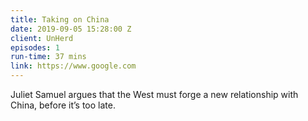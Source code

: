 ```yaml
---
title: Taking on China
date: 2019-09-05 15:28:00 Z
client: UnHerd
episodes: 1
run-time: 37 mins
link: https://www.google.com
---
```


Juliet Samuel argues that the West must forge a new relationship with China, before it’s too late.